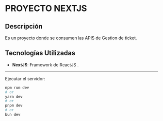 
# PROYECTO NEXTJS

## Descripción

Es un proyecto donde se consumen las APIS de Gestion de ticket.

## Tecnologías Utilizadas

-  **NextJS**: Framework de ReactJS .

---

Ejecutar el servidor:

```bash
npm run dev
# or
yarn dev
# or
pnpm dev
# or
bun dev
```
